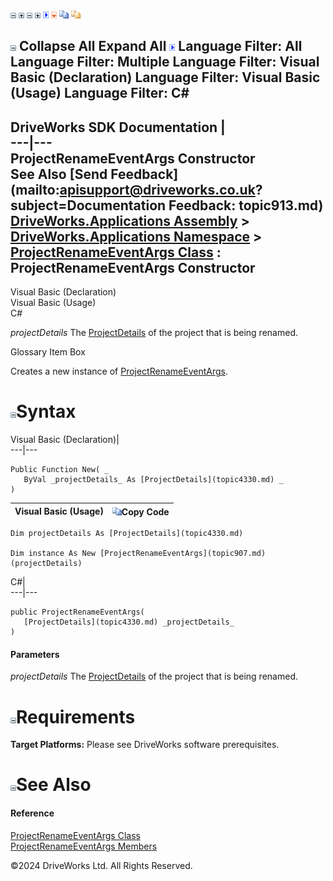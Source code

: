 ![](dotnetimages/collapse.gif) ![](dotnetimages/expand.gif) ![](dotnetimages/collapse.gif) ![](dotnetimages/expand.gif) ![](dotnetimages/drpdown.gif) ![](dotnetimages/drpdown_orange.gif) ![](dotnetimages/copycode.gif) ![](dotnetimages/copycodeHighlight.gif)

![](dotnetimages/collapse.gif) Collapse All Expand All ![](dotnetimages/drpdown.gif) Language Filter: All  Language Filter: Multiple  Language Filter: Visual Basic (Declaration) Language Filter: Visual Basic (Usage) Language Filter: C#  
---  
DriveWorks SDK Documentation  |   
---|---  
ProjectRenameEventArgs Constructor   
See Also [Send Feedback](mailto:apisupport@driveworks.co.uk?subject=Documentation Feedback: topic913.md)  
[DriveWorks.Applications Assembly](topic13.md) > [DriveWorks.Applications Namespace](topic16.md) > [ProjectRenameEventArgs Class](topic907.md) : ProjectRenameEventArgs Constructor  
---  
  
Visual Basic (Declaration)    
Visual Basic (Usage)    
C# 

_projectDetails_
    The [ProjectDetails](topic914.md) of the project that is being renamed.

Glossary Item Box

Creates a new instance of [ProjectRenameEventArgs](topic907.md). 

# ![](dotnetimages/collapse.gif)Syntax

Visual Basic (Declaration)|   
---|---  
      
    
    Public Function New( _
       ByVal _projectDetails_ As [ProjectDetails](topic4330.md) _
    )  
  
Visual Basic (Usage)| ![](dotnetimages/copycode.gif)Copy Code  
---|---  
      
    
    Dim projectDetails As [ProjectDetails](topic4330.md)
     
    Dim instance As New [ProjectRenameEventArgs](topic907.md)(projectDetails)  
  
C#|   
---|---  
      
    
    public ProjectRenameEventArgs( 
       [ProjectDetails](topic4330.md) _projectDetails_
    )  
  
#### Parameters

 _projectDetails_
    The [ProjectDetails](topic914.md) of the project that is being renamed.

# ![](dotnetimages/collapse.gif)Requirements

**Target Platforms:** Please see DriveWorks software prerequisites.

# ![](dotnetimages/collapse.gif)See Also

#### Reference

[ProjectRenameEventArgs Class](topic907.md)   
[ProjectRenameEventArgs Members](topic908.md)

©2024 DriveWorks Ltd. All Rights Reserved.
